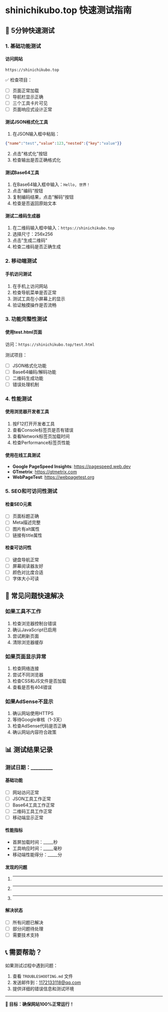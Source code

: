 # shinichikubo.top 快速测试指南

## 🚀 5分钟快速测试

### 1. 基础功能测试

#### 访问网站
```
https://shinichikubo.top
```
✅ 检查项目：
- [ ] 页面正常加载
- [ ] 导航栏显示正确
- [ ] 三个工具卡片可见
- [ ] 页面响应式设计正常

#### 测试JSON格式化工具
1. 在JSON输入框中粘贴：
```json
{"name":"test","value":123,"nested":{"key":"value"}}
```
2. 点击"格式化"按钮
3. 检查输出是否正确格式化

#### 测试Base64工具
1. 在Base64输入框中输入：`Hello, 世界！`
2. 点击"编码"按钮
3. 复制编码结果，点击"解码"按钮
4. 检查是否返回原始文本

#### 测试二维码生成器
1. 在二维码输入框中输入：`https://shinichikubo.top`
2. 选择尺寸：256x256
3. 点击"生成二维码"
4. 检查二维码是否正确生成

### 2. 移动端测试

#### 手机访问测试
1. 在手机上访问网站
2. 检查导航菜单是否正常
3. 测试工具在小屏幕上的显示
4. 验证触摸操作是否流畅

### 3. 功能完整性测试

#### 使用test.html页面
访问：`https://shinichikubo.top/test.html`

测试项目：
- [ ] JSON格式化功能
- [ ] Base64编码/解码功能
- [ ] 二维码生成功能
- [ ] 错误处理机制

### 4. 性能测试

#### 使用浏览器开发者工具
1. 按F12打开开发者工具
2. 查看Console标签页是否有错误
3. 查看Network标签页加载时间
4. 检查Performance标签页性能

#### 使用在线工具测试
- **Google PageSpeed Insights**: https://pagespeed.web.dev
- **GTmetrix**: https://gtmetrix.com
- **WebPageTest**: https://webpagetest.org

### 5. SEO和可访问性测试

#### 检查SEO元素
- [ ] 页面标题正确
- [ ] Meta描述完整
- [ ] 图片有alt属性
- [ ] 链接有title属性

#### 检查可访问性
- [ ] 键盘导航正常
- [ ] 屏幕阅读器友好
- [ ] 颜色对比度合适
- [ ] 字体大小可读

## 🔧 常见问题快速解决

### 如果工具不工作
1. 检查浏览器控制台错误
2. 确认JavaScript已启用
3. 尝试刷新页面
4. 清除浏览器缓存

### 如果页面显示异常
1. 检查网络连接
2. 尝试不同浏览器
3. 检查CSS和JS文件是否加载
4. 查看是否有404错误

### 如果AdSense不显示
1. 确认网站使用HTTPS
2. 等待Google审核（1-3天）
3. 检查AdSense代码是否正确
4. 确认网站内容符合政策

## 📊 测试结果记录

### 测试日期：_________

#### 基础功能
- [ ] 网站访问正常
- [ ] JSON工具工作正常
- [ ] Base64工具工作正常
- [ ] 二维码工具工作正常
- [ ] 移动端显示正常

#### 性能指标
- 首屏加载时间：_____秒
- 工具响应时间：_____毫秒
- 移动端性能得分：_____分

#### 发现的问题
1. ________________
2. ________________
3. ________________

#### 解决状态
- [ ] 所有问题已解决
- [ ] 部分问题待处理
- [ ] 需要技术支持

## 📞 需要帮助？

如果测试过程中遇到问题：
1. 查看 `TROUBLESHOOTING.md` 文件
2. 发送邮件到：1172133118@qq.com
3. 提供详细的错误信息和测试环境

---

**🎯 目标：确保网站100%正常运行！**

